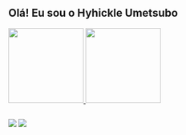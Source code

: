 ## Olá! Eu sou o Hyhickle Umetsubo

 <div>
  <a href="https://github.com/Hyhickle-Umetsubo">
  <img height="150em" src="https://github-readme-stats.vercel.app/api?username=Hyhickle-Umetsubo&show_icons=true&theme=monokai&include_all_commits=true&count_private=true"/>
  <img height="150em" src="https://github-readme-stats.vercel.app/api/top-langs/?username=Hyhickle-Umetsubo&layout=compact&langs_count=7&theme=monokai"/>
</div>

  ##

  <div>
    <a href="https://www.linkedin.com/in/hyhickle-umetsubo-00601b205/" target="_blank"><img src="https://img.shields.io/badge/LinkedIn-0077B5?style=for-the-badge&logo=linkedin&logoColor=white" target="_blank"></a>
    <a href="https://www.instagram.com/hyhickle_umetsubo/" target="_blank"><img src="https://img.shields.io/badge/Instagram-E4405F?style=for-the-badge&logo=instagram&logoColor=white" target="_blank"></a>
  </div>
    


